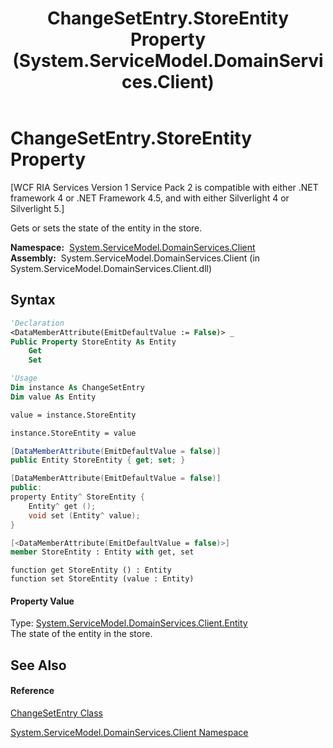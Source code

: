 ﻿---
title: ChangeSetEntry.StoreEntity Property  (System.ServiceModel.DomainServices.Client)
TOCTitle: StoreEntity Property
ms:assetid: P:System.ServiceModel.DomainServices.Client.ChangeSetEntry.StoreEntity
ms:mtpsurl: https://msdn.microsoft.com/en-us/library/system.servicemodel.domainservices.client.changesetentry.storeentity(v=VS.91)
ms:contentKeyID: 28754567
ms.date: 01/27/2012
mtps_version: v=VS.91
f1_keywords:
- System.ServiceModel.DomainServices.Client.ChangeSetEntry.StoreEntity
- System.ServiceModel.DomainServices.Client.ChangeSetEntry.get_StoreEntity
- System.ServiceModel.DomainServices.Client.ChangeSetEntry.set_StoreEntity
dev_langs:
- CSharp
- JScript
- VB
- FSharp
- c++
api_location:
- System.ServiceModel.DomainServices.Client.dll
api_name:
- System.ServiceModel.DomainServices.Client.ChangeSetEntry.get_StoreEntity
- System.ServiceModel.DomainServices.Client.ChangeSetEntry.set_StoreEntity
- System.ServiceModel.DomainServices.Client.ChangeSetEntry.StoreEntity
api_type:
- Managed
topic_type:
- apiref
- kbSyntax
product_family_name: VS
ROBOTS: INDEX,FOLLOW
---

# ChangeSetEntry.StoreEntity Property

\[WCF RIA Services Version 1 Service Pack 2 is compatible with either .NET framework 4 or .NET Framework 4.5, and with either Silverlight 4 or Silverlight 5.\]

Gets or sets the state of the entity in the store.

**Namespace:**  [System.ServiceModel.DomainServices.Client](ff422479\(v=vs.91\).md)  
**Assembly:**  System.ServiceModel.DomainServices.Client (in System.ServiceModel.DomainServices.Client.dll)

## Syntax

``` vb
'Declaration
<DataMemberAttribute(EmitDefaultValue := False)> _
Public Property StoreEntity As Entity
    Get
    Set
```

``` vb
'Usage
Dim instance As ChangeSetEntry
Dim value As Entity

value = instance.StoreEntity

instance.StoreEntity = value
```

``` csharp
[DataMemberAttribute(EmitDefaultValue = false)]
public Entity StoreEntity { get; set; }
```

``` c++
[DataMemberAttribute(EmitDefaultValue = false)]
public:
property Entity^ StoreEntity {
    Entity^ get ();
    void set (Entity^ value);
}
```

``` fsharp
[<DataMemberAttribute(EmitDefaultValue = false)>]
member StoreEntity : Entity with get, set
```

``` jscript
function get StoreEntity () : Entity
function set StoreEntity (value : Entity)
```

#### Property Value

Type: [System.ServiceModel.DomainServices.Client.Entity](ff422907\(v=vs.91\).md)  
The state of the entity in the store.  

## See Also

#### Reference

[ChangeSetEntry Class](ff422693\(v=vs.91\).md)

[System.ServiceModel.DomainServices.Client Namespace](ff422479\(v=vs.91\).md)

